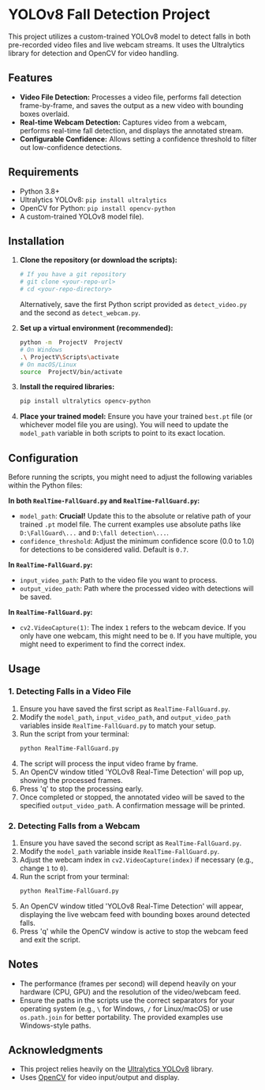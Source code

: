 # YOLOv8 Fall Detection Project

This project utilizes a custom-trained YOLOv8 model to detect falls in both pre-recorded video files and live webcam streams. It uses the Ultralytics library for detection and OpenCV for video handling.

## Features

*   **Video File Detection:** Processes a video file, performs fall detection frame-by-frame, and saves the output as a new video with bounding boxes overlaid.
*   **Real-time Webcam Detection:** Captures video from a webcam, performs real-time fall detection, and displays the annotated stream.
*   **Configurable Confidence:** Allows setting a confidence threshold to filter out low-confidence detections.

## Requirements

*   Python 3.8+
*   Ultralytics YOLOv8: `pip install ultralytics`
*   OpenCV for Python: `pip install opencv-python`
*   A custom-trained YOLOv8 model file).

## Installation

1.  **Clone the repository (or download the scripts):**
    ```bash
    # If you have a git repository
    # git clone <your-repo-url>
    # cd <your-repo-directory>
    ```
    Alternatively, save the first Python script provided as `detect_video.py` and the second as `detect_webcam.py`.

2.  **Set up a virtual environment (recommended):**
    ```bash
    python -m  ProjectV  ProjectV
    # On Windows
    .\ ProjectV\Scripts\activate
    # On macOS/Linux
    source  ProjectV/bin/activate
    ```

3.  **Install the required libraries:**
    ```bash
    pip install ultralytics opencv-python
    ```

4.  **Place your trained model:**
    Ensure you have your trained `best.pt` file (or whichever model file you are using). You will need to update the `model_path` variable in both scripts to point to its exact location.

## Configuration

Before running the scripts, you might need to adjust the following variables within the Python files:

**In both `RealTime-FallGuard.py` and `RealTime-FallGuard.py`:**

*   `model_path`: **Crucial!** Update this to the absolute or relative path of your trained `.pt` model file. The current examples use absolute paths like `D:\FallGuard\...` and `D:\fall detection\...`.
*   `confidence_threshold`: Adjust the minimum confidence score (0.0 to 1.0) for detections to be considered valid. Default is `0.7`.

**In `RealTime-FallGuard.py`:**

*   `input_video_path`: Path to the video file you want to process.
*   `output_video_path`: Path where the processed video with detections will be saved.

**In `RealTime-FallGuard.py`:**

*   `cv2.VideoCapture(1)`: The index `1` refers to the webcam device. If you only have one webcam, this might need to be `0`. If you have multiple, you might need to experiment to find the correct index.

## Usage

### 1. Detecting Falls in a Video File

1.  Ensure you have saved the first script as `RealTime-FallGuard.py`.
2.  Modify the `model_path`, `input_video_path`, and `output_video_path` variables inside `RealTime-FallGuard.py` to match your setup.
3.  Run the script from your terminal:
    ```bash
    python RealTime-FallGuard.py
    ```
4.  The script will process the input video frame by frame.
5.  An OpenCV window titled 'YOLOv8 Real-Time Detection' will pop up, showing the processed frames.
6.  Press 'q' to stop the processing early.
7.  Once completed or stopped, the annotated video will be saved to the specified `output_video_path`. A confirmation message will be printed.

### 2. Detecting Falls from a Webcam

1.  Ensure you have saved the second script as `RealTime-FallGuard.py`.
2.  Modify the `model_path` variable inside `RealTime-FallGuard.py`.
3.  Adjust the webcam index in `cv2.VideoCapture(index)` if necessary (e.g., change `1` to `0`).
4.  Run the script from your terminal:
    ```bash
    python RealTime-FallGuard.py
    ```
5.  An OpenCV window titled 'YOLOv8 Real-Time Detection' will appear, displaying the live webcam feed with bounding boxes around detected falls.
6.  Press 'q' while the OpenCV window is active to stop the webcam feed and exit the script.

## Notes

*   The performance (frames per second) will depend heavily on your hardware (CPU, GPU) and the resolution of the video/webcam feed.
*   Ensure the paths in the scripts use the correct separators for your operating system (e.g., `\` for Windows, `/` for Linux/macOS) or use `os.path.join` for better portability. The provided examples use Windows-style paths.

## Acknowledgments

*   This project relies heavily on the [Ultralytics YOLOv8](https://github.com/ultralytics/ultralytics) library.
*   Uses [OpenCV](https://opencv.org/) for video input/output and display.
